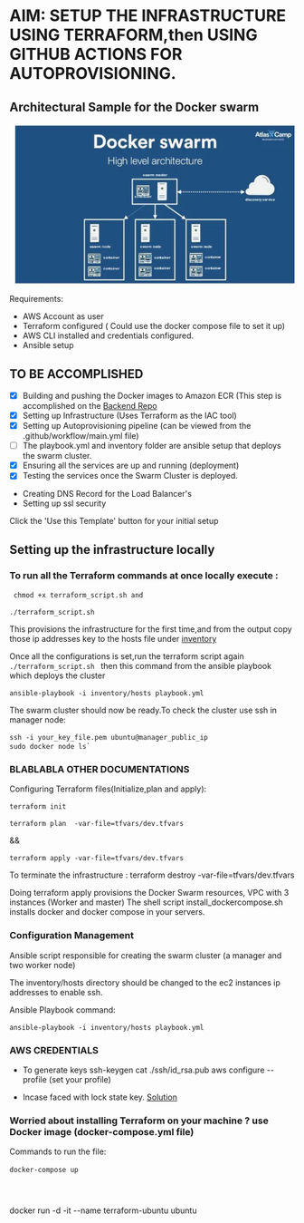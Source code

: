 # AIM: SETUP THE INFRASTRUCTURE USING TERRAFORM,then USING GITHUB ACTIONS FOR AUTOPROVISIONING.
## Architectural Sample for the Docker swarm
![Docker swarm](templates/Capture1.JPG)

Requirements:
- AWS Account as user
- Terraform configured ( Could use the docker compose file to set it up)
- AWS CLI installed and credentials configured.
- Ansible setup


## TO BE ACCOMPLISHED
- [x] Building and pushing the Docker images to Amazon ECR (This step is accomplished on the [Backend Repo](https://github.com/AppsLab-KE/backend-everyshilling.git)
- [x] Setting up Infrastructure (Uses Terraform as the IAC tool)
- [x] Setting up  Autoprovisioning pipeline (can be viewed from the .github/workflow/main.yml file)
- [ ] The playbook.yml and inventory folder are ansible setup that deploys the swarm cluster.
- [x] Ensuring all the services are up and running (deployment)
- [x] Testing the services once the Swarm Cluster is deployed.
-  Creating DNS Record for the Load Balancer's
- Setting up ssl security

 Click the 'Use this Template' button for your initial setup


## Setting up the infrastructure locally

### To run all the Terraform commands at once locally execute :

```
 chmod +x terraform_script.sh and 
 ```

```
./terraform_script.sh
```

 This provisions the infrastructure for the first time,and from the output copy those ip addresses key to the hosts file under [inventory](inventory)


 Once all the configurations is set,run the terraform script again ```./terraform_script.sh ``` then this command from the ansible playbook which deploys the cluster

 ```
ansible-playbook -i inventory/hosts playbook.yml
 ```

The swarm cluster should now be ready.To check the cluster use ssh in manager node:

```
ssh -i your_key_file.pem ubuntu@manager_public_ip
sudo docker node ls`

```


### BLABLABLA OTHER DOCUMENTATIONS

 Configuring Terraform files(Initialize,plan and apply): 
 
 ```
terraform init
 ```

```
terraform plan  -var-file=tfvars/dev.tfvars 
```
 &&
 
```
terraform apply -var-file=tfvars/dev.tfvars 
```
To terminate the infrastructure :
terraform destroy -var-file=tfvars/dev.tfvars

Doing terraform apply provisions the Docker Swarm resources, VPC with 3 instances (Worker and master)
The shell script install_dockercompose.sh installs docker and docker compose in your servers.

### Configuration Management

Ansible script responsible for creating the swarm cluster (a manager and two worker node)

The inventory/hosts directory should be changed to the ec2 instances ip addresses to enable ssh.

 Ansible Playbook command:

 ```
 ansible-playbook -i inventory/hosts playbook.yml
 ```

### AWS CREDENTIALS
- To generate keys
ssh-keygen
cat ./ssh/id_rsa.pub
aws configure --profile (set your profile)

- Incase faced with lock state key. [Solution](https://stackoverflow.com/questions/62189825/terraform-error-acquiring-the-state-lock-conditionalcheckfailedexception)


### Worried about installing Terraform on your machine ? use Docker image (docker-compose.yml file)
Commands to run the file: 

```docker-compose up ```

```docker-compose run --rm tf init
```

```docker compose run --rm tf fmt
```

```docker-compose run --rm tf validate
```

docker run -d -it --name terraform-ubuntu ubuntu


